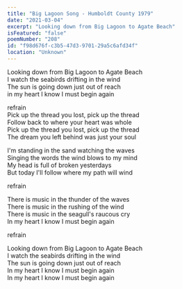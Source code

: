 ```yaml
---
title: "Big Lagoon Song - Humboldt County 1979"
date: "2021-03-04"
excerpt: "Looking down from Big Lagoon to Agate Beach"
isFeatured: "false"
poemNumber: "208"
id: "f98d676f-c3b5-47d3-9701-29a5c6afd34f"
location: "Unknown"
---
```


Looking down from Big Lagoon to Agate Beach  
I watch the seabirds drifting in the wind  
The sun is going down just out of reach  
in my heart I know I must begin again

refrain  
Pick up the thread you lost, pick up the thread  
Follow back to where your heart was whole  
Pick up the thread you lost, pick up the thread  
The dream you left behind was just your soul

I'm standing in the sand watching the waves  
Singing the words the wind blows to my mind  
My head is full of broken yesterdays  
But today I'll follow where my path will wind

refrain

There is music in the thunder of the waves  
There is music in the rushing of the wind  
There is music in the seagull's raucous cry  
In my heart I know I must begin again

refrain

Looking down from Big Lagoon to Agate Beach  
I watch the seabirds drifting in the wind  
The sun is going down just out of reach  
In my heart I know I must begin again  
In my heart I know I must begin again
